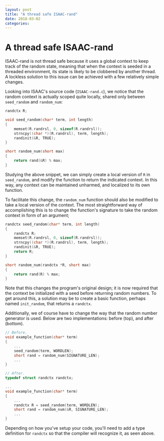 ```yaml
---
layout: post
title: "A thread safe ISAAC-rand"
date: 2018-03-02
categories:
---
```


# A thread safe ISAAC-rand
ISAAC-rand is not thread safe because it uses a global context to keep track of the random state, meaning that when the context is seeded in a threaded environment, its state is likely to be clobbered by another thread.  A lockless solution to this issue can be achieved with a few relatively simple changes.

Looking into ISAAC's source code (`ISAAC-rand.c`), we notice that the random context is actually scoped quite locally, shared only between `seed_random` and `random_num`:

```c
randctx R;

void seed_random(char* term, int length)
{
    memset(R.randrsl, 0, sizeof(R.randrsl));
    strncpy((char *)(R.randrsl), term, length);
    randinit(&R, TRUE);
}

short random_num(short max)
{
    return rand(&R) % max;
}
```

Studying the above snippet, we can simply create a local version of `R` in `seed_random`, and modify the function to return the indicated context.  In this way, any context can be maintained unharmed, and localized to its own function.

To facilitate this change, the `random_num` function should also be modified to take a local version of the context.  The most straightforward way of accomplishing this is to change the function's signature to take the random context in form of an argument;

```c
randctx seed_random(char* term, int length)
{
    randctx R;
    memset(R.randrsl, 0, sizeof(R.randrsl));
    strncpy((char *)(R.randrsl), term, length);
    randinit(&R, TRUE);
    return R;
}

short random_num(randctx *R, short max)
{
    return rand(R) % max;
}
```

Note that this changes the program's original design; it is now required that the context be initialized with a seed before returning random numbers.  To get around this, a solution may be to create a basic function, perhaps named `init_random`, that returns a `randctx`.

Additionally, we of course have to change the way that the random number generator is used.  Below are two implementations: before (top), and after (bottom).

```c
// Before.
void example_function(char* term)
{
    ...
    seed_random(term, WORDLEN);
    short rand = random_num(SIGNATURE_LEN);
    ...
}

// After.
typedef struct randctx randctx;

...
void example_function(char* term)
{
    ...
    randctx R = seed_random(term, WORDLEN);
    short rand = random_num(&R, SIGNATURE_LEN);
    ...
}
```

Depending on how you've setup your code, you'll need to add a type definition for `randctx` so that the compiler will recognize it, as seen above.
